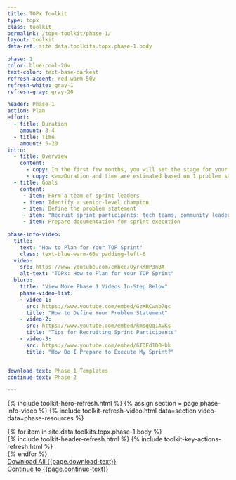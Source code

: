 ```yaml
---
title: TOPx Toolkit
type: topx
class: toolkit
permalink: /topx-toolkit/phase-1/
layout: toolkit
data-ref: site.data.toolkits.topx.phase-1.body

phase: 1
color: blue-cool-20v
text-color: text-base-darkest
refresh-accent: red-warm-50v
refresh-white: gray-1
refresh-gray: gray-20

header: Phase 1
action: Plan
effort:
  - title: Duration
    amount: 3-4
  - title: Time
    amount: 5-20
intro:
  - title: Overview
    content:
      - copy: In the first few months, you will set the stage for your sprint. Along with building a coalition around your sprint topic within your agency, you will need to define your problem statement and recruit participants.
      - copy: <em>Duration and time are estimated based on 1 problem statement, a team of sprint leaders of 2 - 4 individuals, and 3 - 5 tech teams (with a recommended maximum of 6).</em>
  - title: Goals
    content:
     - item: Form a team of sprint leaders
     - item: Identify a senior-level champion
     - item: Define the problem statement
     - item: "Recruit sprint participants: tech teams, community leaders, user advocates, individuals with direct lived experience, and data and policy experts"
     - item: Prepare documentation for sprint execution

phase-info-video:
  title:
    text: "How to Plan for Your TOP Sprint"
    class: text-blue-warm-60v padding-left-6
  video:
    src: https://www.youtube.com/embed/OyrkKHP3nBA
    alt-text: "TOPx: How to Plan for Your TOP Sprint"
  blurb:
    title: "View More Phase 1 Videos In-Step Below"
    phase-video-list:
    - video-1:
      src: https://www.youtube.com/embed/GzXRCwnb7gc 
      title: "How to Define Your Problem Statement"
    - video-2: 
      src: https://www.youtube.com/embed/kmsqQq1AvKs
      title: "Tips for Recruiting Sprint Participants"
    - video-3:
      src: https://www.youtube.com/embed/6TDEd1DOHbk
      title: "How Do I Prepare to Execute My Sprint?"


download-text: Phase 1 Templates
continue-text: Phase 2

---
```


{% include toolkit-hero-refresh.html %}
{% assign section = page.phase-info-video %}
{% include toolkit-refresh-video.html data=section video-data=phase-resources %}
<section class="grid-container padding-y-8">
  <div class="grid-row">
    <div>
      {% for item in site.data.toolkits.topx.phase-1.body %}
        <div class="toolkit-section margin-top-10">
          {% include toolkit-header-refresh.html %}
          {% include toolkit-key-actions-refresh.html %}
        </div>
      {% endfor %}
    </div>
  </div>
</section>
<section class="text-white bg-primary usa-section">
  <div class="grid-container">
    <div>
      <a href="{{site.baseurl}}/assets/files/topx-resources/topx-toolkit-phase-1-resources.zip" target="_blank"
          class="usa-button usa-button--inverse usa-button--outline site-button">
          Download All {{page.download-text}}
      </a>
    </div>
    <div>
      <a href="{{ site.baseurl }}/topx-toolkit/phase-2/"
        class="usa-button margin-top-4 usa-button--secondary site-button">
        Continue to {{page.continue-text}}
      </a>
    </div>
  </div>
</section>
